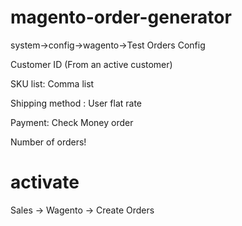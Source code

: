 # magento-order-generator

system->config->wagento->Test Orders Config

Customer ID (From an active customer)

SKU list: Comma list

Shipping method : User flat rate

Payment: Check Money order

Number of orders! 

# activate

Sales -> Wagento -> Create Orders
